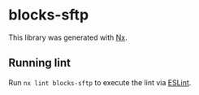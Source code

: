 # blocks-sftp

This library was generated with [Nx](https://nx.dev).

## Running lint

Run `nx lint blocks-sftp` to execute the lint via [ESLint](https://eslint.org/).
